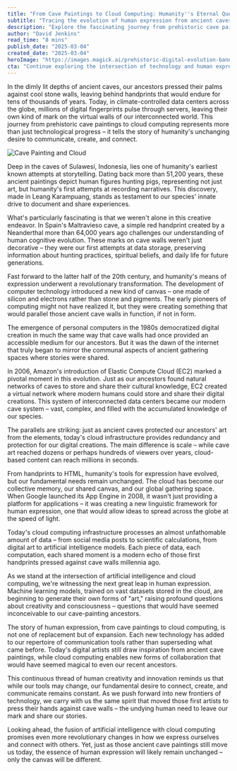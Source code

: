 ```yaml
---
title: "From Cave Paintings to Cloud Computing: Humanity''s Eternal Quest to Connect and Create"
subtitle: "Tracing the evolution of human expression from ancient caves to modern digital platforms"
description: "Explore the fascinating journey from prehistoric cave paintings to modern cloud computing, revealing humanity's timeless quest to communicate and create. This article examines how our methods of expression have evolved while our fundamental desire to connect remains unchanged, drawing surprising parallels between ancient cave art and today's digital landscape."
author: "David Jenkins"
read_time: "8 mins"
publish_date: "2025-03-04"
created_date: "2025-03-04"
heroImage: "https://images.magick.ai/prehistoric-digital-evolution-banner.jpg"
cta: "Continue exploring the intersection of technology and human expression by following us on LinkedIn. Join our community of forward-thinking professionals as we uncover more insights about our digital evolution."
---
```


In the dimly lit depths of ancient caves, our ancestors pressed their palms against cool stone walls, leaving behind handprints that would endure for tens of thousands of years. Today, in climate-controlled data centers across the globe, millions of digital fingerprints pulse through servers, leaving their own kind of mark on the virtual walls of our interconnected world. This journey from prehistoric cave paintings to cloud computing represents more than just technological progress – it tells the story of humanity's unchanging desire to communicate, create, and connect.

![Cave Painting and Cloud](https://i.magick.ai/PIXE/1738406181100_magick_img.webp)

Deep in the caves of Sulawesi, Indonesia, lies one of humanity's earliest known attempts at storytelling. Dating back more than 51,200 years, these ancient paintings depict human figures hunting pigs, representing not just art, but humanity's first attempts at recording narratives. This discovery, made in Leang Karampuang, stands as testament to our species' innate drive to document and share experiences.

What's particularly fascinating is that we weren't alone in this creative endeavor. In Spain's Maltravieso cave, a simple red handprint created by a Neanderthal more than 64,000 years ago challenges our understanding of human cognitive evolution. These marks on cave walls weren't just decorative – they were our first attempts at data storage, preserving information about hunting practices, spiritual beliefs, and daily life for future generations.

Fast forward to the latter half of the 20th century, and humanity's means of expression underwent a revolutionary transformation. The development of computer technology introduced a new kind of canvas – one made of silicon and electrons rather than stone and pigments. The early pioneers of computing might not have realized it, but they were creating something that would parallel those ancient cave walls in function, if not in form.

The emergence of personal computers in the 1980s democratized digital creation in much the same way that cave walls had once provided an accessible medium for our ancestors. But it was the dawn of the internet that truly began to mirror the communal aspects of ancient gathering spaces where stories were shared.

In 2006, Amazon's introduction of Elastic Compute Cloud (EC2) marked a pivotal moment in this evolution. Just as our ancestors found natural networks of caves to store and share their cultural knowledge, EC2 created a virtual network where modern humans could store and share their digital creations. This system of interconnected data centers became our modern cave system – vast, complex, and filled with the accumulated knowledge of our species.

The parallels are striking: just as ancient caves protected our ancestors' art from the elements, today's cloud infrastructure provides redundancy and protection for our digital creations. The main difference is scale – while cave art reached dozens or perhaps hundreds of viewers over years, cloud-based content can reach millions in seconds.

From handprints to HTML, humanity's tools for expression have evolved, but our fundamental needs remain unchanged. The cloud has become our collective memory, our shared canvas, and our global gathering space. When Google launched its App Engine in 2008, it wasn't just providing a platform for applications – it was creating a new linguistic framework for human expression, one that would allow ideas to spread across the globe at the speed of light.

Today's cloud computing infrastructure processes an almost unfathomable amount of data – from social media posts to scientific calculations, from digital art to artificial intelligence models. Each piece of data, each computation, each shared moment is a modern echo of those first handprints pressed against cave walls millennia ago.

As we stand at the intersection of artificial intelligence and cloud computing, we're witnessing the next great leap in human expression. Machine learning models, trained on vast datasets stored in the cloud, are beginning to generate their own forms of "art," raising profound questions about creativity and consciousness – questions that would have seemed inconceivable to our cave-painting ancestors.

The story of human expression, from cave paintings to cloud computing, is not one of replacement but of expansion. Each new technology has added to our repertoire of communication tools rather than superseding what came before. Today's digital artists still draw inspiration from ancient cave paintings, while cloud computing enables new forms of collaboration that would have seemed magical to even our recent ancestors.

This continuous thread of human creativity and innovation reminds us that while our tools may change, our fundamental desire to connect, create, and communicate remains constant. As we push forward into new frontiers of technology, we carry with us the same spirit that moved those first artists to press their hands against cave walls – the undying human need to leave our mark and share our stories.

Looking ahead, the fusion of artificial intelligence with cloud computing promises even more revolutionary changes in how we express ourselves and connect with others. Yet, just as those ancient cave paintings still move us today, the essence of human expression will likely remain unchanged – only the canvas will be different.
